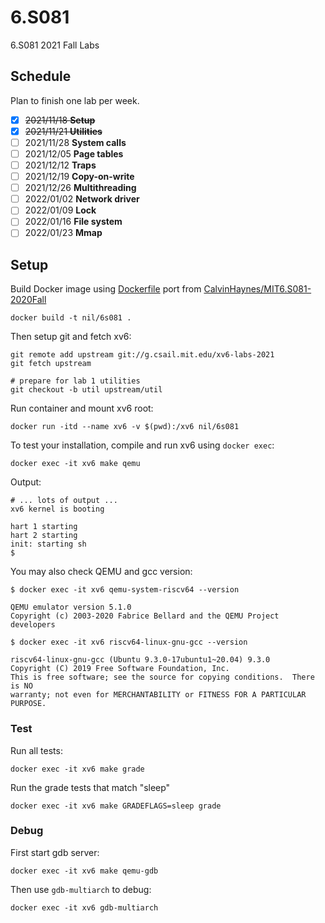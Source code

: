 # 6.S081
6.S081 2021 Fall Labs

## Schedule

Plan to finish one lab per week.

+ [x] ~~2021/11/18 **Setup**~~
+ [x] ~~2021/11/21 **Utilities**~~
+ [ ] 2021/11/28 **System calls**
+ [ ] 2021/12/05 **Page tables**
+ [ ] 2021/12/12 **Traps**
+ [ ] 2021/12/19 **Copy-on-write**
+ [ ] 2021/12/26 **Multithreading**
+ [ ] 2022/01/02 **Network driver**
+ [ ] 2022/01/09 **Lock**
+ [ ] 2022/01/16 **File system**
+ [ ] 2022/01/23 **Mmap**

## Setup

Build Docker image using [Dockerfile](https://github.com/greenhandatsjtu/6.S081/blob/main/Dockerfile) port from [CalvinHaynes/MIT6.S081-2020Fall](https://github.com/CalvinHaynes/MIT6.S081-2020Fall/blob/main/DockerFIle/Dockerfile)
```shell
docker build -t nil/6s081 .
```
Then setup git and fetch xv6:
```shell
git remote add upstream git://g.csail.mit.edu/xv6-labs-2021
git fetch upstream

# prepare for lab 1 utilities
git checkout -b util upstream/util
```
Run container and mount xv6 root:
```shell
docker run -itd --name xv6 -v $(pwd):/xv6 nil/6s081
```
To test your installation, compile and run xv6 using `docker exec`:
```shell
docker exec -it xv6 make qemu
```

Output:
```shell
# ... lots of output ...
xv6 kernel is booting

hart 1 starting
hart 2 starting
init: starting sh
$
```

You may also check QEMU and gcc version:
```shell
$ docker exec -it xv6 qemu-system-riscv64 --version

QEMU emulator version 5.1.0
Copyright (c) 2003-2020 Fabrice Bellard and the QEMU Project developers

$ docker exec -it xv6 riscv64-linux-gnu-gcc --version

riscv64-linux-gnu-gcc (Ubuntu 9.3.0-17ubuntu1~20.04) 9.3.0
Copyright (C) 2019 Free Software Foundation, Inc.
This is free software; see the source for copying conditions.  There is NO
warranty; not even for MERCHANTABILITY or FITNESS FOR A PARTICULAR PURPOSE.
```

### Test
Run all tests:
```shell
docker exec -it xv6 make grade
```

Run the grade tests that match "sleep"
```shell
docker exec -it xv6 make GRADEFLAGS=sleep grade
```

### Debug
First start gdb server:
```shell
docker exec -it xv6 make qemu-gdb
```

Then use `gdb-multiarch` to debug:
```shell
docker exec -it xv6 gdb-multiarch
```
